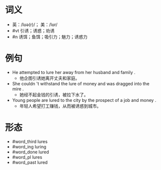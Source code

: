 # 词义
- 英：/lʊə(r)/； 美：/lʊr/
- #vt 引诱；诱惑；劝诱
- #n 诱饵；鱼饵；吸引力；魅力；诱惑力
# 例句
- He attempted to lure her away from her husband and family .
	- 他企图引诱她离开丈夫和家庭。
- She couldn 't withstand the lure of money and was dragged into the mire .
	- 她经不起金钱的引诱，被拉下水了。
- Young people are lured to the city by the prospect of a job and money .
	- 年轻人希望打工赚钱，从而被诱惑到城市。
# 形态
- #word_third lures
- #word_ing luring
- #word_done lured
- #word_pl lures
- #word_past lured
